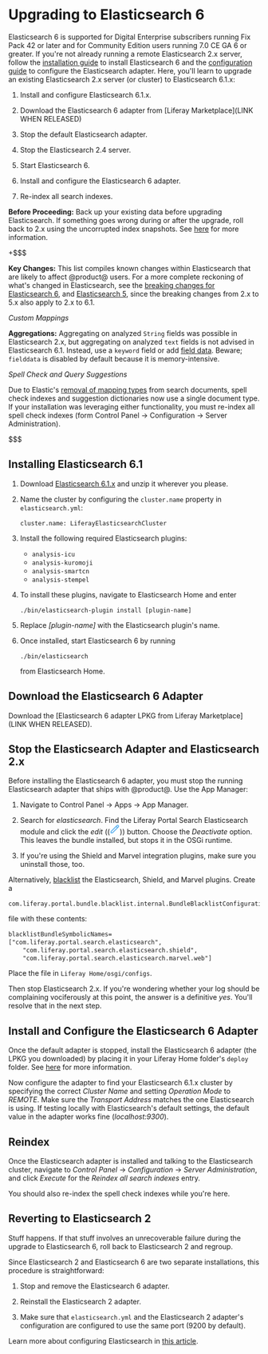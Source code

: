 # Upgrading to Elasticsearch 6 [](id=upgrading-to-elasticsearch-6)

Elasticsearch 6 is supported for Digital Enterprise subscribers running Fix Pack
42 or later and for Community Edition users running 7.0 CE GA 6 or greater. If
you're not already running a remote Elasticsearch 2.x server, follow the 
[installation guide](/discover/deployment/-/knowledge_base/7-0/installing-elasticsearch) 
to install Elasticsearch 6 and the 
[configuration guide](/discover/deployment/-/knowledge_base/7-0/configuring-elasticsearch-for-liferay-0) 
to configure the Elasticsearch adapter. Here, you'll learn to upgrade an
existing Elasticsearch 2.x server (or cluster) to Elasticsearch 6.1.x: 

1.  Install and configure Elasticsearch 6.1.x.

3.  Download the Elasticsearch 6 adapter from 
    [Liferay Marketplace](LINK WHEN RELEASED)

4.  Stop the default Elasticsearch adapter.

5.  Stop the Elasticsearch 2.4 server.

6.  Start Elasticsearch 6.

7.  Install and configure the Elasticsearch 6 adapter.

8.  Re-index all search indexes.

**Before Proceeding:** Back up your existing data before upgrading
Elasticsearch. If something goes wrong during or after the upgrade, roll
back to 2.x using the uncorrupted index snapshots. See
[here](https://dev.liferay.com/discover/deployment/-/knowledge_base/7-0/backing-up-elasticsearch)
for more information.

+$$$

**Key Changes:** This list compiles known changes within Elasticsearch that are
likely to affect @product@ users. For a more complete reckoning of what's
changed in Elasticsearch, see the 
[breaking changes for Elasticsearch 6](https://www.elastic.co/guide/en/elasticsearch/reference/6.1/breaking-changes.html),
and 
[Elasticsearch 5](https://www.elastic.co/guide/en/elasticsearch/reference/5.0/breaking-changes-5.0.html),
since the breaking changes from 2.x to 5.x also apply to 2.x to 6.1.

*Custom Mappings*

**Aggregations:** Aggregating on analyzed `String` fields was possible in
Elasticsearch 2.x, but aggregating on analyzed `text` fields is not advised
in Elasticsearch 6.1. Instead, use a `keyword` field or add 
[field data](https://www.elastic.co/guide/en/elasticsearch/reference/6.1/fielddata.html).
Beware; `fielddata` is disabled by default because it is memory-intensive.

*Spell Check and Query Suggestions*

Due to Elastic's 
[removal of mapping types](https://www.elastic.co/guide/en/elasticsearch/reference/6.1/removal-of-types.html)
from search documents, spell check indexes and suggestion dictionaries now
use a single document type. If your installation was leveraging either
functionality, you must re-index all spell check indexes (form Control Panel
&rarr; Configuration &rarr; Server Administration).

$$$

## Installing Elasticsearch 6.1 [](id=installing-elasticsearch-6-1)

1.  Download 
    [Elasticsearch 6.1.x](https://www.elastic.co/downloads/past-releases)
    and unzip it wherever you please.

2.  Name the cluster by configuring the `cluster.name` property in
    `elasticsearch.yml`:

        cluster.name: LiferayElasticsearchCluster

3.  Install the following required Elasticsearch plugins:

    -  `analysis-icu`
    -  `analysis-kuromoji`
    -  `analysis-smartcn`
    -  `analysis-stempel`

4.  To install these plugins, navigate to Elasticsearch Home and enter

        ./bin/elasticsearch-plugin install [plugin-name]

5.  Replace *[plugin-name]* with the Elasticsearch plugin's name.

6.  Once installed, start Elasticsearch 6 by running

        ./bin/elasticsearch

    from Elasticsearch Home.

## Download the Elasticsearch 6 Adapter [](id=download-the-elasticsearch-6-adapter)

Download the 
[Elasticsearch 6 adapter LPKG from Liferay Marketplace](LINK WHEN RELEASED).

## Stop the Elasticsearch Adapter and Elasticsearch 2.x [](id=stop-the-elasticsearch-adapter-and-elasticsearch-2-x)

Before installing the Elasticsearch 6 adapter, you must stop the running
Elasticsearch adapter that ships with @product@. Use the App Manager: 

1.  Navigate to Control Panel &rarr; Apps &rarr; App Manager.

2.  Search for *elasticsearch*. Find the Liferay Portal Search Elasticsearch
    module and click the *edit* ((![Edit](../../images/icon-edit.png))) button.
    Choose the *Deactivate* option. This leaves the bundle installed, but stops
    it in the OSGi runtime.

3.  If you're using the Shield and Marvel integration plugins, make sure you
    uninstall those, too.

Alternatively, 
[blacklist](/discover/portal/-/knowledge_base/7-0/blacklisting-osgi-modules) 
the Elasticsearch, Shield, and Marvel plugins. Create a 

    com.liferay.portal.bundle.blacklist.internal.BundleBlacklistConfiguration.config

file with these contents:

    blacklistBundleSymbolicNames=["com.liferay.portal.search.elasticsearch",
        "com.liferay.portal.search.elasticsearch.shield",
        "com.liferay.portal.search.elasticsearch.marvel.web"]

Place the file in `Liferay Home/osgi/configs`.

Then stop Elasticsearch 2.x. If you're wondering whether your log should be
complaining vociferously at this point, the answer is a definitive *yes*. You'll
resolve that in the next step.

## Install and Configure the Elasticsearch 6 Adapter [](id=install-and-configure-the-elasticsearch-6-adapter)

Once the default adapter is stopped, install the Elasticsearch 6 adapter (the
LPKG you downloaded) by placing it in your Liferay Home folder's `deploy`
folder.
See 
[here](https://dev.liferay.com/discover/portal/-/knowledge_base/7-0/installing-apps-manually#using-your-file-system-to-install-apps)
for more information.

<!--It starts automatically with log messages like this:

Add when possible -->
Now configure the adapter to find your Elasticsearch 6.1.x cluster by specifying
the correct *Cluster Name* and setting *Operation Mode* to *REMOTE*. Make sure
the *Transport Address* matches the one Elasticsearch is using. If testing
locally with Elasticsearch's default settings, the default value in the adapter
works fine (*localhost:9300*).

## Reindex [](id=reindex)

Once the Elasticsearch adapter is installed and talking to the Elasticsearch
cluster, navigate to *Control Panel* &rarr; *Configuration* &rarr; *Server
Administration*, and click *Execute* for the *Reindex all search indexes* entry.

You should also re-index the spell check indexes while you're here.

## Reverting to Elasticsearch 2 [](id=reverting-to-elasticsearch-2)

Stuff happens. If that stuff involves an unrecoverable failure during the
upgrade to Elasticsearch 6, roll back to Elasticsearch 2 and regroup.

Since Elasticsearch 2 and Elasticsearch 6 are two separate installations, this
procedure is straightforward:

1.  Stop and remove the Elasticsearch 6 adapter.

2.  Reinstall the Elasticsearch 2 adapter.

3.  Make sure that `elasticsearch.yml` and the Elasticsearch 2 adapter's configuration
    are configured to use the same port (9200 by default).

Learn more about configuring Elasticsearch in [this article](/discover/deployment/-/knowledge_base/7-1/configuring-elasticsearch-for-liferay-0).
